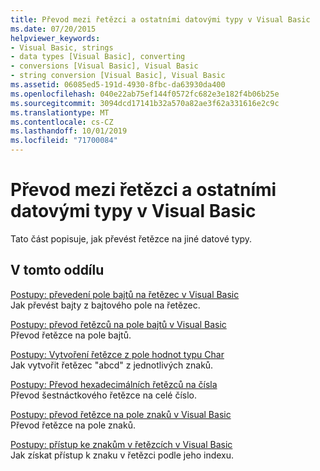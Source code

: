 ```yaml
---
title: Převod mezi řetězci a ostatními datovými typy v Visual Basic
ms.date: 07/20/2015
helpviewer_keywords:
- Visual Basic, strings
- data types [Visual Basic], converting
- conversions [Visual Basic], Visual Basic
- string conversion [Visual Basic], Visual Basic
ms.assetid: 06085ed5-191d-4930-8fbc-da63930da400
ms.openlocfilehash: 040e22ab75ef144f0572fc682e3e182f4b06b25e
ms.sourcegitcommit: 3094dcd17141b32a570a82ae3f62a331616e2c9c
ms.translationtype: MT
ms.contentlocale: cs-CZ
ms.lasthandoff: 10/01/2019
ms.locfileid: "71700084"
---
```

# <a name="converting-between-strings-and-other-data-types-in-visual-basic"></a>Převod mezi řetězci a ostatními datovými typy v Visual Basic

Tato část popisuje, jak převést řetězce na jiné datové typy.

## <a name="in-this-section"></a>V tomto oddílu

 [Postupy: převedení pole bajtů na řetězec v Visual Basic](how-to-convert-an-array-of-bytes-into-a-string.md)  
 Jak převést bajty z bajtového pole na řetězec.  
  
 [Postupy: převod řetězců na pole bajtů v Visual Basic](how-to-convert-strings-into-an-array-of-bytes.md)  
 Převod řetězce na pole bajtů.  
  
 [Postupy: Vytvoření řetězce z pole hodnot typu Char](how-to-create-a-string-from-an-array-of-char-values.md)  
 Jak vytvořit řetězec "abcd" z jednotlivých znaků.  
  
 [Postupy: Převod hexadecimálních řetězců na čísla](how-to-convert-hexadecimal-strings-to-numbers.md)  
 Převod šestnáctkového řetězce na celé číslo.
 
 [Postupy: převod řetězce na pole znaků v Visual Basic](how-to-convert-a-string-to-an-array-of-characters.md)  
 Převod řetězce na pole znaků.
 
 [Postupy: přístup ke znakům v řetězcích v Visual Basic](how-to-access-characters-in-strings.md)  
 Jak získat přístup k znaku v řetězci podle jeho indexu.
